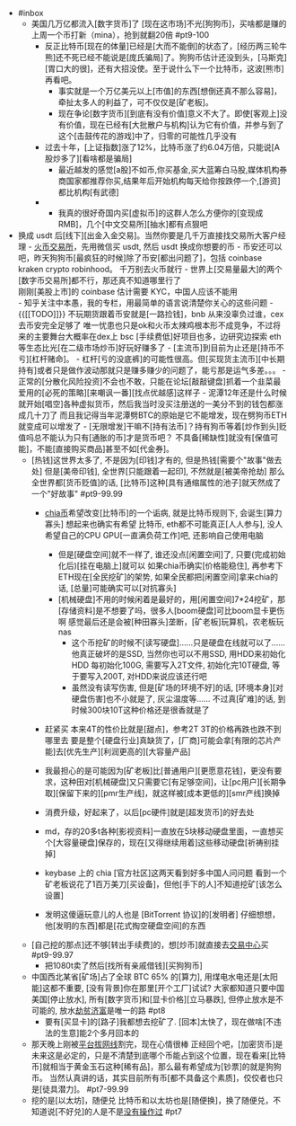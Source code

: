 - #inbox
    - 美国几万亿都流入[数字货币]了
[现在这市场]不光[狗狗币]，买啥都是赚的
上周一个币打新（mina），抢到就翻20倍 #pt9-100
        - 反正比特币[现在的体量]已经是[大而不能倒]的状态了，[经历两三轮牛熊]还不死已经不能说是[庞氏骗局]了。狗狗币估计还没到头，[马斯克][胃口大的很]，还有大招没使。至于说什么下一个比特币，这波[熊市]再看吧。
            - 事实就是一个万亿美元以上[市值]的东西[想倒还真不那么容易]，牵扯太多人的利益了，可不仅仅是[矿老板]。
            - 现在争论[数字货币][到底有没有价值]意义不大了。即使[客观上]没有价值，现在已经有[大批散户与机构]认为它有价值，并参与到了这个[击鼓传花的游戏]中了，归零的可能性几乎没有
        - 过去十年，[上证指数]涨了12%，比特币涨了约6.04万倍，只能说[A股炒多了][看啥都是骗局]
            - 最近越发的感觉[a股]不如币,你买基金,买大蓝筹白马股,媒体机构券商国家都推荐你买,结果年后开始机构每天给你按跌停一个,[游资]都比机构[有武德]
        - - 我真的很好奇国内买[虚拟币]的这群人怎么方便你的[变现成 RMB]，几个[中文交易所][抽水]都有点狠吧
- 换成 usdt 后[线下][出金入金交易]。当然你要是几千万直接找交易所大客户经理
            - [火币交易所](https://www.huobi.li/zh-cn/topic/invited/?invite_code=8ykj5)，先用微信买 usdt, 然后 usdt 换成你想要的币
            - 币安还可以吧，昨天狗狗币[最疯狂的时候]除了币安[都出问题了]，包括 coinbase kraken crypto robinhood。
千万别去火币就行
            - 世界上[交易量最大]的两个[数字币交易所]都不行，那还真不知道哪里行了     
刚刚[美股上市]的 coinbase 估计需要 KYC，中国人应该不能用   
            - 知乎关注中本愚，我的专栏，用最简单的语言说清楚你关心的这些问题
            - {{[[TODO]]}} 不玩期货跟着币安就是[一路捡钱]，bnb 从来没辜负过谁，cex 去币安完全足够了
唯一忧患也只是ok和火币太辣鸡根本形不成竞争，不过将来的主要舞台大概率在dex上
bsc [手续费低]好项目也多，边研究边探索 eth 等生态比光[在二级市场炒币]好玩好赚多了
        - [主流币]到目前为止还是[持币不亏][杠杆赌命]。
            - 杠杆[亏的没底裤]的可能性很高。但[买现货主流币][中长期持有]或者只是做作波动那就只是赚多赚少的问题了，能亏那是运气多差。。。
        - 正常的[分散化风险投资]不会也不敢，只能在论坛[敲敲键盘]抓着一个韭菜最爱用的[必死的策略][来嘲讽一番][找点优越感]这样子
            - 泥潭12年还是什么时候就开始[唱空]各种虚拟货币，然后我当时没买注册送的一美分不到的钱包都涨成几十刀了
而且我记得当年泥潭劈BTC的原始是它不能增发，现在劈狗币ETH就变成可以增发了
        - [无限增发]干嘛不[持有法币]？持有狗币等着[炒作到头]贬值吗总不能认为只有[通胀的币]才是货币吧？
不具备[稀缺性]就没有[保值可能]，不能[直接购买商品]甚至不如[代金券]。
    - [热钱]这世界太多了, 不是因为[印钱]才有的, 但是热钱[需要个"故事"做去处]
但是[美帝印钱], 全世界[只能跟着一起印], 不然就是[被美帝抢劫]
那么全世界都[货币贬值]的话, [比特币]这种[具有通缩属性的池子]就天然成了一个"好故事" #pt9-99.99
        - [chia币](https://bbs.saraba1st.com/2b/thread-1998785-14-2.html)希望改变[比特币]的一个诟病, 就是比特币规则下, 会诞生[算力寡头]
想起来也确实有希望
比特币, eth都不可能真正[人人参与], 没人希望自己的CPU GPU[一直满负荷工作]吧, 还影响自己使用电脑

            - 但是[硬盘空间]就不一样了, 谁还没点[闲置空间]了, 只要(完成初始化后)[挂在电脑上]就可以
如果chia币确实[价格能稳住], 再参考下ETH现在[全民挖矿]的架势, 如果全民都把[闲置空间]拿来chia的话, [总量]可能确实可以[对抗寡头]
            - [机械硬盘]不用的时候闲着是最好的，用[闲置空间]7*24挖矿，那[存储资料]是不想要了吗，很多人[boom硬盘]可比boom显卡更伤啊
感觉最后还是会被[种田寡头]垄断，[矿老板]玩算机，农老板玩 nas
                - 这个币挖矿的时候不[读写硬盘]……只是硬盘在线就可以了……
他真正破坏的是SSD, 当然你也可以不用SSD, 用HDD来初始化HDD
每初始化100G, 需要写入2T文件, 初始化完10T硬盘, 等于要写入200T, 对HDD来说应该还行吧
                - 虽然没有读写伤害, 但是[矿场的环境不好]的话, [环境本身][对硬盘伤害]也不小就是了, 灰尘温度等……
不过真[矿难]的话, 到时候300块10T这种价格还是很香就是了
        - 赶紧买
本来4T的性价比就是[甜点]，参考2T 3T的价格再跌也跌不到哪里去
要是整个[硬盘行业]真缺货了，[厂商]可能会拿[有限的芯片产能]去[优先生产][利润更高的][大容量产品]
        - 我最担心的是可能因为[矿老板]比[普通用户][更愿意花钱]，更没有要求，这种田对[机械硬盘]又只需要它[有足够空间]，让[pc用户][长期争取][保留下来的][pmr生产线]，就这样被[成本更低的][smr产线]换掉
        - 消费升级，好起来了，以后[pc硬件]就是[超发货币]的好去处
        - md，存的20多t各种[影视资料]一直放在5块移动硬盘里面，一直想买个[大容量硬盘]保存的，现在[又得继续用着]这些移动硬盘[祈祷别挂掉]
        - keybase 上的 chia [官方社区]这两天看到好多中国人问问题 
看到一个矿老板说花了1百万美刀[买设备]，但他[手下的人]不知道挖矿[该怎么设置]
        - 发明这傻逼玩意儿的人也是 [BitTorrent 协议]的[发明者]
仔细想想，他[发明的东西]都是[花式掏空硬盘空间]的东西 
    - [自己挖的那点]还不够[转出手续费]的，想[炒币]就直接去[交易中心](https://bbs.saraba1st.com/2b/thread-1999374-1-2.html)买 #pt9-99.97
        - 把1080t卖了然后[找所有亲戚借钱][买狗狗币]
    - 中国西北某省[矿场]占了全球 BTC 65% 的[算力], 用煤电水电还是[太阳能]这都不重要, [没有背景]你在那里[开个工厂]试试? 大家都知道只要中国美国[停止放水], 所有[数字货币]和[显卡价格][立马暴跌], 但停止放水是不可能的, 放水[劫贫济富](https://bbs.saraba1st.com/2b/forum.php?mod=viewthread&tid=1997895)是唯一的路 #pt8
        - 要有[买显卡]的[路子]我都想去挖矿了. [回本]太快了，现在做啥[不违法的生意]能2个多月回本的
    - 那天晚上刚被[平台拔网线](https://bbs.saraba1st.com/2b/thread-1999482-3-1.html)割完，现在心情很棒
正经回个吧，[加密货币]是未来这是必定的，只是不清楚到底哪个币能占到这个位置，现在看来[比特币]就相当于黄金玉石这种[稀有品]，那么最有希望成为[钞票]的就是狗狗币。
当然认真讲的话，其实目前所有币[都不具备这个素质]，佼佼者也只是[徒具潜力]。 #pt7-99.99
    - 挖的是[以太坊]，随便兑
比特币和以太坊也是[随便换]，换了随便兑，不知道说[不好兑]的人是不是[没有操作过](https://bbs.saraba1st.com/2b/thread-1997502-2-1.html) #pt7
